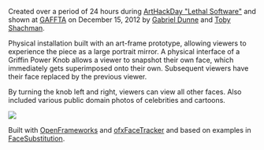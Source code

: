 Created over a period of 24 hours during [ArtHackDay "Lethal Software"](http://arthackday.net/gaffta/) and shown at 
[GAFFTA](http://gaffta.org) on December 15, 2012 by [Gabriel Dunne](https://github.com/quilime) and [Toby Shachman](https://github.com/electronicwhisper).

Physical installation built with an art-frame prototype, allowing viewers to experience the piece as a large
portrait mirror. A physical interface of a Griffin Power Knob allows a viewer to snapshot their own face, which 
immediately gets superimposed onto their own. Subsequent viewers have their face replaced by the previous viewer. 

By turning the knob left and right, viewers can view all other faces. Also included various public domain photos
of celebrities and cartoons.

![](http://24.media.tumblr.com/93ad60927841e9f323271f54247ad0b3/tumblr_mf6vefI0h41rlcnubo1_1280.jpg)

Built with [OpenFrameworks](https://github.com/openframeworks/openFrameworks) 
and [ofxFaceTracker](https://github.com/kylemcdonald/ofxFaceTracker) and based on examples in [FaceSubstitution](https://github.com/arturoc/FaceSubstitution).
